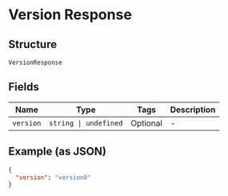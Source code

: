 
# Version Response

## Structure

`VersionResponse`

## Fields

| Name | Type | Tags | Description |
|  --- | --- | --- | --- |
| `version` | `string \| undefined` | Optional | - |

## Example (as JSON)

```json
{
  "version": "version8"
}
```

